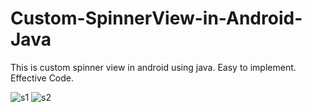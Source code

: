 # Custom-SpinnerView-in-Android-Java
This is custom spinner view in android using java. Easy to implement. Effective Code.

![s1](https://user-images.githubusercontent.com/82317136/114592840-cf372780-9ca4-11eb-8b09-9a88ab5a66ce.PNG)
![s2](https://user-images.githubusercontent.com/82317136/114592832-ce05fa80-9ca4-11eb-8a73-b404370e4079.PNG)
